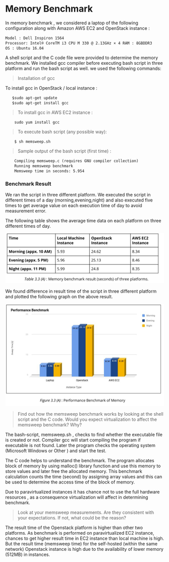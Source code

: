 # Memory Benchmark

In memory benchmark , we considered a laptop of the following configuration along with Amazon AWS EC2 and OpenStack instance :

```
Model : Dell Inspiron 1564
Processor: Intel® CoreTM i3 CPU M 330 @ 2.13GHz × 4 RAM : 8GBDDR3
OS : Ubuntu 16.04
```

A shell script and the C code file were provided to determine the memory benchmark. We installed  gcc compiler before executing bash script in three platform and run the bash script as well. we used the following commands:

> Installation of gcc

 To install gcc in OpenStack / local instance :
 ```
    $sudo apt-get update
    $sudo apt-get install gcc
```
> To install gcc in AWS EC2 instance :
```
    sudo yum install gcc
```
> To execute bash script (any possible way): 
```
    $ sh memsweep.sh 
```
> Sample output of the bash script (first time) :
```
    Compiling memsweep.c (requires GNU compiler collection)
    Running memsweep benchmark
    Memsweep time in seconds: 5.954
``` 
### **Benchmark Result**
We ran the script in three different platform. We executed the script in different times of a day (morning,evening,night) and also executed five times to get average value on each execution time of day to avoid measurement error. 

The following table shows the average time data on each platform on three different times of day.

![Image not found](1.png "Memory benchmark")

We found difference in result time of the script in three different platform and plotted the
following graph on the above result.

![Image not found](2.png "Performance benchmark of memory")

> Find out how the memsweep benchmark works by looking at the shell script and the C code. Would you expect virtualization to affect the memsweep benchmark? Why?

The bash-script,  <span>memsweep.sh</span> , checks to find whether the executable file is created or not. Compiler  gcc will start compiling the program if executable is not found. Later the program checks the operating system (Microsoft Windows or Other ) and start the test.

The C code helps to understand the benchmark. The program allocates block of memory by using  malloc()  library function and use this memory to store values and later free the allocated memory.
This benchmark calculation counts the time (second) by assigning array values and this can be used to determine the access time of the block of memory.

Due to paravirtualized instances it has chance not to use the full hardware resources , as a consequence virtualization will affect in determining benchmark.

>Look at your memsweep measurements. Are they consistent with your expectations. If not, what could be the reason?

The result time of the Openstack platform is higher than other two platforms. As benchmark is performed on paravirtualized EC2 instance, chances to get higher result time in EC2 instance than local machine is high. But the result time (memsweep time) for the self-hosted (within the same network) Openstack instance is high due to the availability of lower memory (512MB) in instances.

